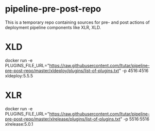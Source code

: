 # pipeline-pre-post-repo

This is a temporary repo containing sources for pre- and post actions of deployment pipeline components like XLR, XLD.

# XLD
docker run -e PLUGINS_FILE_URL="https://raw.githubusercontent.com/ltutar/pipeline-pre-post-repo/master/xldeploy/plugins/list-of-plugins.txt" -p 4516:4516 xldeploy:5.5.5

# XLR
docker run -e PLUGINS_FILE_URL="https://raw.githubusercontent.com/ltutar/pipeline-pre-post-repo/master/xlrelease/plugins/list-of-plugins.txt" -p 5516:5516 xlrelease:5.0.1

